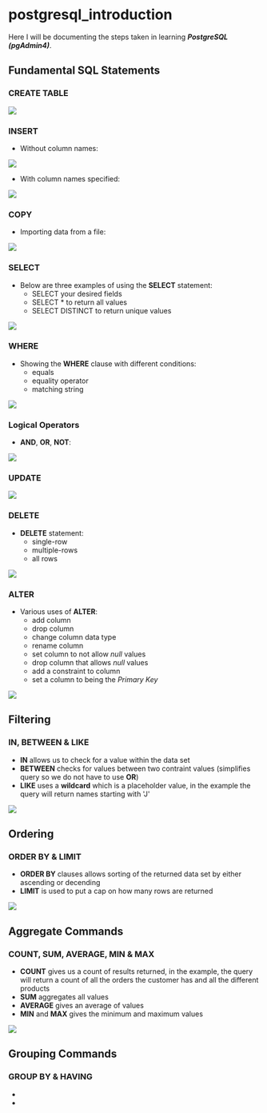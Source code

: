 # postgresql_introduction

Here I will be documenting the steps taken in learning ***PostgreSQL (pgAdmin4)***.

## Fundamental SQL Statements

### CREATE TABLE

![](https://github.com/latiful-hassan/postgresql_introduction/blob/main/postgresql_introduction_screenshots/psql_create_table_query.png)

### INSERT

- Without column names:

![](https://github.com/latiful-hassan/postgresql_introduction/blob/main/postgresql_introduction_screenshots/psql_insert_query.png)

- With column names specified:

![](https://github.com/latiful-hassan/postgresql_introduction/blob/main/postgresql_introduction_screenshots/psql_insert_query_column_names.png)

### COPY

- Importing data from a file:

![](https://github.com/latiful-hassan/postgresql_introduction/blob/main/postgresql_introduction_screenshots/psql_copy_query.png)

### SELECT

- Below are three examples of using the **SELECT** statement:
  * SELECT your desired fields
  * SELECT * to return all values
  * SELECT DISTINCT to return unique values

![](https://github.com/latiful-hassan/postgresql_introduction/blob/main/postgresql_introduction_screenshots/psql_select_query.png)

### WHERE

- Showing the **WHERE** clause with different conditions:
  * equals
  * equality operator
  * matching string

![](https://github.com/latiful-hassan/postgresql_introduction/blob/main/postgresql_introduction_screenshots/psql_where_query.png)

### Logical Operators

- **AND**, **OR**, **NOT**:

![](https://github.com/latiful-hassan/postgresql_introduction/blob/main/postgresql_introduction_screenshots/psql_logical_query.png)

### UPDATE

![](https://github.com/latiful-hassan/postgresql_introduction/blob/main/postgresql_introduction_screenshots/psql_update_query.png)

### DELETE

- **DELETE** statement:
  * single-row
  * multiple-rows
  * all rows

![](https://github.com/latiful-hassan/postgresql_introduction/blob/main/postgresql_introduction_screenshots/psql_delete_query.png)

### ALTER

- Various uses of **ALTER**:
  * add column
  * drop column
  * change column data type
  * rename column
  * set column to not allow *null* values
  * drop column that allows *null* values
  * add a constraint to column
  * set a column to being the *Primary Key*

![](https://github.com/latiful-hassan/postgresql_introduction/blob/main/postgresql_introduction_screenshots/psql_alter_query.png)

## Filtering

### IN, BETWEEN & LIKE

- **IN** allows us to check for a value within the data set
- **BETWEEN** checks for values between two contraint values (simplifies query so we do not have to use **OR**)
- **LIKE** uses a **wildcard** which is a placeholder value, in the example the query will return names starting with 'J'

![](https://github.com/latiful-hassan/postgresql_introduction_inprogress/blob/main/postgresql_introduction_screenshots/psql_filtering_query.png)

## Ordering

### ORDER BY & LIMIT

- **ORDER BY** clauses allows sorting of the returned data set by either ascending or decending
- **LIMIT** is used to put a cap on how many rows are returned 

![](https://github.com/latiful-hassan/postgresql_introduction_inprogress/blob/main/postgresql_introduction_screenshots/psql_ordering_query.png)

## Aggregate Commands

### COUNT, SUM, AVERAGE, MIN & MAX

- **COUNT** gives us a count of results returned, in the example, the query will return a count of all the orders the customer has and all the different products
- **SUM** aggregates all values
- **AVERAGE** gives an average of values
- **MIN** and **MAX** gives the minimum and maximum values

![](https://github.com/latiful-hassan/postgresql_introduction_inprogress/blob/main/postgresql_introduction_screenshots/psql_aggregate_query.png)


## Grouping Commands

### GROUP BY & HAVING

- 
- 

![]()
